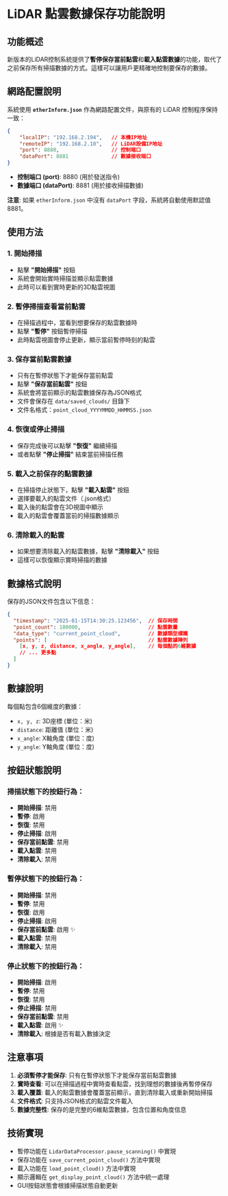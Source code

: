 # LiDAR 點雲數據保存功能說明

## 功能概述

新版本的LiDAR控制系統提供了**暫停保存當前點雲**和**載入點雲數據**的功能，取代了之前保存所有掃描數據的方式。這樣可以讓用戶更精確地控制要保存的數據。

## 網路配置說明

系統使用 **`etherInform.json`** 作為網路配置文件，與原有的 LiDAR 控制程序保持一致：

```json
{
    "localIP": "192.168.2.194",   // 本機IP地址
    "remoteIP": "192.168.2.10",   // LiDAR設備IP地址
    "port": 8880,                 // 控制端口
    "dataPort": 8881              // 數據接收端口
}
```

- **控制端口 (port)**: 8880 (用於發送指令)
- **數據端口 (dataPort)**: 8881 (用於接收掃描數據)

**注意**: 如果 `etherInform.json` 中沒有 `dataPort` 字段，系統將自動使用默認值 8881。

## 使用方法

### 1. 開始掃描
- 點擊 **"開始掃描"** 按鈕
- 系統會開始實時掃描並顯示點雲數據
- 此時可以看到實時更新的3D點雲視圖

### 2. 暫停掃描查看當前點雲
- 在掃描過程中，當看到想要保存的點雲數據時
- 點擊 **"暫停"** 按鈕暫停掃描
- 此時點雲視圖會停止更新，顯示當前暫停時刻的點雲

### 3. 保存當前點雲數據
- 只有在暫停狀態下才能保存當前點雲
- 點擊 **"保存當前點雲"** 按鈕
- 系統會將當前顯示的點雲數據保存為JSON格式
- 文件會保存在 `data/saved_clouds/` 目錄下
- 文件名格式：`point_cloud_YYYYMMDD_HHMMSS.json`

### 4. 恢復或停止掃描
- 保存完成後可以點擊 **"恢復"** 繼續掃描
- 或者點擊 **"停止掃描"** 結束當前掃描任務

### 5. 載入之前保存的點雲數據
- 在掃描停止狀態下，點擊 **"載入點雲"** 按鈕
- 選擇要載入的點雲文件（.json格式）
- 載入後的點雲會在3D視圖中顯示
- 載入的點雲會覆蓋當前的掃描數據顯示

### 6. 清除載入的點雲
- 如果想要清除載入的點雲數據，點擊 **"清除載入"** 按鈕
- 這樣可以恢復顯示實時掃描的數據

## 數據格式說明

保存的JSON文件包含以下信息：

```json
{
  "timestamp": "2025-01-15T14:30:25.123456",  // 保存時間
  "point_count": 180000,                      // 點雲數量
  "data_type": "current_point_cloud",         // 數據類型標識
  "points": [                                 // 點雲數據陣列
    [x, y, z, distance, x_angle, y_angle],    // 每個點的6維數據
    // ... 更多點
  ]
}
```

## 數據說明

每個點包含6個維度的數據：
- `x, y, z`: 3D座標 (單位：米)
- `distance`: 距離值 (單位：米)  
- `x_angle`: X軸角度 (單位：度)
- `y_angle`: Y軸角度 (單位：度)

## 按鈕狀態說明

### 掃描狀態下的按鈕行為：
- **開始掃描**: 禁用
- **暫停**: 啟用
- **恢復**: 禁用  
- **停止掃描**: 啟用
- **保存當前點雲**: 禁用
- **載入點雲**: 禁用
- **清除載入**: 禁用

### 暫停狀態下的按鈕行為：
- **開始掃描**: 禁用
- **暫停**: 禁用
- **恢復**: 啟用
- **停止掃描**: 啟用
- **保存當前點雲**: 啟用 ✨
- **載入點雲**: 禁用
- **清除載入**: 禁用

### 停止狀態下的按鈕行為：
- **開始掃描**: 啟用
- **暫停**: 禁用
- **恢復**: 禁用
- **停止掃描**: 禁用
- **保存當前點雲**: 禁用
- **載入點雲**: 啟用 ✨
- **清除載入**: 根據是否有載入數據決定

## 注意事項

1. **必須暫停才能保存**: 只有在暫停狀態下才能保存當前點雲數據
2. **實時查看**: 可以在掃描過程中實時查看點雲，找到理想的數據後再暫停保存
3. **載入覆蓋**: 載入的點雲數據會覆蓋當前顯示，直到清除載入或重新開始掃描
4. **文件格式**: 只支持JSON格式的點雲文件載入
5. **數據完整性**: 保存的是完整的6維點雲數據，包含位置和角度信息

## 技術實現

- 暫停功能在 `LidarDataProcessor.pause_scanning()` 中實現
- 保存功能在 `save_current_point_cloud()` 方法中實現
- 載入功能在 `load_point_cloud()` 方法中實現
- 顯示邏輯在 `get_display_point_cloud()` 方法中統一處理
- GUI按鈕狀態會根據掃描狀態自動更新 